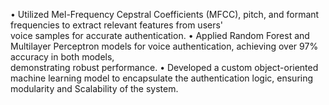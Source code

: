 •	Utilized Mel-Frequency Cepstral Coefficients (MFCC), pitch, and formant frequencies to extract relevant features from users'   
voice samples for accurate authentication.
•	Applied Random Forest and Multilayer Perceptron models for voice authentication, achieving over 97% accuracy in both models,  
demonstrating robust performance.
•	 Developed a custom object-oriented machine learning model to encapsulate the authentication logic, ensuring modularity and 
Scalability of the system.    
         
